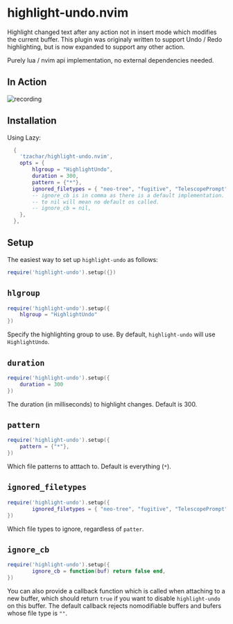 # highlight-undo.nvim

Highlight changed text after any action not in insert mode which modifies the current buffer. This
plugin was originaly written to support Undo / Redo highlighting, but is now
expanded to support any other action.

Purely lua / nvim api implementation, no external dependencies needed.

## In Action

![recording](https://github.com/tzachar/highlight-undo.nvim/assets/4946827/81b85a3b-b563-4e97-b4e1-7a48d0d2f912)

## Installation

Using Lazy:

```lua
  {
    'tzachar/highlight-undo.nvim',
    opts = {
        hlgroup = "HighlightUndo",
        duration = 300,
        pattern = {"*"},
        ignored_filetypes = { "neo-tree", "fugitive", "TelescopePrompt", "mason", "lazy" },
        -- ignore_cb is in comma as there is a default implementation. Setting
        -- to nil will mean no default os called.
        -- ignore_cb = nil,
    },
  },
```

## Setup

The easiest way to set up `highlight-undo` as follows:
```lua
require('highlight-undo').setup({})
```

## `hlgroup`

```lua
require('highlight-undo').setup({
    hlgroup = "HighlightUndo"
})
```

Specify the highlighting group to use. By default, `highlight-undo` will use `HighlightUndo`.

## `duration`

```lua
require('highlight-undo').setup({
    duration = 300
})
```

The duration (in milliseconds) to highlight changes. Default is 300.

## `pattern`

```lua
require('highlight-undo').setup({
    pattern = {"*"},
})
```

Which file patterns to atttach to. Default is everything (`*`).

## `ignored_filetypes`

```lua
require('highlight-undo').setup({
        ignored_filetypes = { "neo-tree", "fugitive", "TelescopePrompt", "mason", "lazy" },
})
```

Which file types to ignore, regardless of `patter`.

## `ignore_cb`

```lua
require('highlight-undo').setup({
        ignore_cb = function(buf) return false end,
})
```

You can also provide a callback function which is called when attaching to a new
buffer, which should return `true` if you want to disable `highlight-undo` on
this buffer.
The default callback rejects nomodifiable buffers and bufers whose file type is
`""`.
